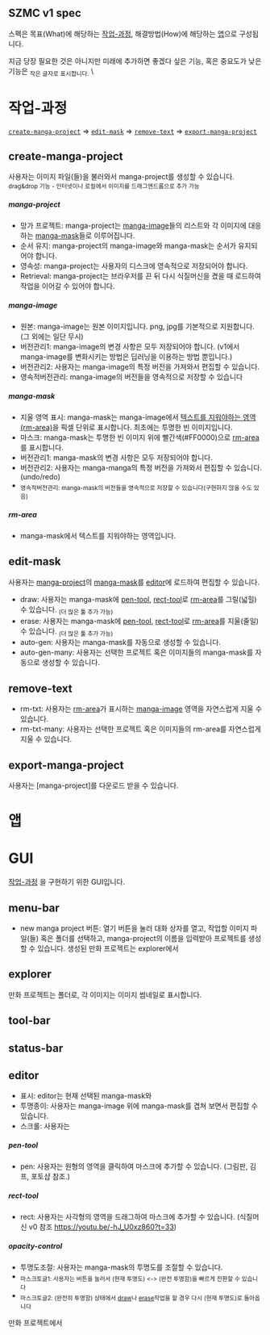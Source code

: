 ## SZMC v1 spec

스펙은 목표(What)에 해당하는 [작업-과정](#작업-과정), 해결방법(How)에 해당하는 [앱](#앱)으로 구성됩니다. 

지금 당장 필요한 것은 아니지만 미래에 추가하면 좋겠다 싶은 기능, 혹은 중요도가 낮은 기능은 <sub>작은 글자로 표시합니다.</sub> \


# 작업-과정

[`create-manga-project`](#create-manga-project) => [`edit-mask`](#edit-mask) => [`remove-text`](#edit-mask) => [`export-manga-project`](#export-manga-project)


## create-manga-project
사용자는 이미지 파일(들)을 불러와서 manga-project를 생성할 수 있습니다. \
<sub>drag&drop 기능 - 인터넷이나 로컬에서 이미지를 드래그앤드롭으로 추가 가능</sub>

##### manga-project
- 망가 프로젝트: manga-project는 [manga-image](#manga-image)들의 리스트와 각 이미지에 대응하는 [manga-mask](#manga-mask)들로 이루어집니다. 
- 순서 유지: manga-project의 manga-image와 manga-mask는 순서가 유지되어야 합니다.
- 영속성: manga-project는 사용자의 디스크에 영속적으로 저장되어야 합니다.
- Retrieval: manga-project는 브라우저를 끈 뒤 다시 식질머신을 켰을 때 로드하여 작업을 이어갈 수 있어야 합니다.
##### manga-image
- 원본: manga-image는 원본 이미지입니다. png, jpg를 기본적으로 지원합니다. (그 외에는 일단 무시)
- 버전관리1: manga-image의 변경 사항은 모두 저장되어야 합니다. (v1에서 manga-image를 변화시키는 방법은 딥러닝을 이용하는 방법 뿐입니다.)
- 버전관리2: 사용자는 manga-image의 특정 버전을 가져와서 편집할 수 있습니다.
- 영속적버전관리: manga-image의 버전들을 영속적으로 저장할 수 있습니다
##### manga-mask
- 지울 영역 표시: manga-mask는 manga-image에서 [텍스트를 지워야하는 영역(rm-area)](#rm-area)을 픽셀 단위로 표시합니다. 최초에는 투명한 빈 이미지입니다.
- 마스크: manga-mask는 투명한 빈 이미지 위에 빨간색(#FF0000)으로 [rm-area](#rm-area)를 표시합니다.
- 버전관리1: manga-mask의 변경 사항은 모두 저장되어야 합니다.
- 버전관리2: 사용자는 manga-manga의 특정 버전을 가져와서 편집할 수 있습니다. (undo/redo)
- <sub> 영속적버전관리: manga-mask의 버전들을 영속적으로 저장할 수 있습니다(구현하지 않을 수도 있음) </sub>
##### rm-area
- manga-mask에서 텍스트를 지워야하는 영역입니다. 


## edit-mask
사용자는 [manga-project](#manga-project)의 [manga-mask](#manga-mask)를 [editor](#editor)에 로드하여 편집할 수 있습니다.
- draw: 사용자는 manga-mask에 [pen-tool](#pen-tool), [rect-tool](#rect-tool)로 [rm-area](#rm-area)를 그릴(넓힐) 수 있습니다. <sub>(더 많은 툴 추가 가능)</sub>
- erase: 사용자는 manga-mask에 [pen-tool](#pen-tool), [rect-tool](#rect-tool)로 [rm-area](#rm-area)를 지울(줄일) 수 있습니다. <sub>(더 많은 툴 추가 가능)</sub>
- auto-gen: 사용자는 manga-mask를 자동으로 생성할 수 있습니다.
- auto-gen-many: 사용자는 선택한 프로젝트 혹은 이미지들의 manga-mask를 자동으로 생성할 수 있습니다.

## remove-text
- rm-txt: 사용자는 [rm-area](#rm-area)가 표시하는 [manga-image](#manga-image) 영역을 자연스럽게 지울 수 있습니다.
- rm-txt-many: 사용자는 선택한 프로젝트 혹은 이미지들의 rm-area를 자연스럽게 지울 수 있습니다.

## export-manga-project
사용자는 [manga-project]를 다운로드 받을 수 있습니다.

# 앱
# GUI
[작업-과정](#작업-과정) 을 구현하기 위한 GUI입니다.
## menu-bar
- new manga project 버튼: 열기 버튼을 눌러 대화 상자를 열고, 작업할 이미지 파일(들) 혹은 폴더를 선택하고, manga-project의 이름을 입력받아 프로젝트를 생성할 수 있습니다. 생성된 만화 프로젝트는 explorer에서 
## explorer
만화 프로젝트는 폴더로, 각 이미지는 이미지 썸네일로 표시합니다.
## tool-bar
## status-bar
## editor
- 표시: editor는 현재 선택된 manga-mask와 
- 투명종이: 사용자는 manga-image 위에 manga-mask를 겹쳐 보면서 편집할 수 있습니다.
- 스크롤: 사용자는 

##### pen-tool
- pen: 사용자는 원형의 영역을 클릭하여 마스크에 추가할 수 있습니다. (그림판, 김프, 포토샵 참조.)
##### rect-tool
- rect: 사용자는 사각형의 영역을 드래그하여 마스크에 추가할 수 있습니다. (식질머신 v0 참조 https://youtu.be/-hJ_U0xz860?t=33)

##### opacity-control
- 투명도조절: 사용자는 manga-mask의 투명도를 조절할 수 있습니다. 
- <sub>마스크토글1: 사용자는 버튼을 눌러서 (현재 투명도) <-> (완전 투명함)을 빠르게 전환할 수 있습니다</sub>
- <sub>마스크토글2: (완전히 투명함) 상태에서 [draw](#draw)나 [erase](#erase)작업을 할 경우 다시 (현재 투명도)로 돌아옵니다</sub>



만화 프로젝트에서  
